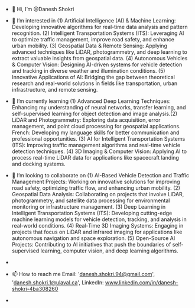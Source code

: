 - 👋 Hi, I’m @Danesh Shokri
- 👀 I’m interested in
    (1) Artificial Intelligence (AI) & Machine Learning: Developing innovative algorithms for real-time data analysis and pattern recognition.
    (2) Intelligent Transportation Systems (ITS): Leveraging AI to optimize traffic management, improve road safety, and enhance urban mobility.
    (3) Geospatial Data & Remote Sensing: Applying advanced techniques like LiDAR, photogrammetry, and deep learning to extract valuable insights from geospatial data.
    (4) Autonomous Vehicles & Computer Vision: Designing AI-driven systems for vehicle detection and tracking in diverse weather and illumination conditions.
    (5) Innovative Applications of AI: Bridging the gap between theoretical research and real-world solutions in fields like transportation, urban infrastructure, and remote sensing.

- 🌱 I’m currently learning (1) Advanced Deep Learning Techniques: Enhancing my understanding of neural networks, transfer learning, and self-supervised learning for object detection and image analysis.(2) LiDAR and Photogrammetry: Exploring data acquisition, error management, and point cloud processing for geospatial applications.
French: Developing my language skills for better communication and professional opportunities. (3) AI for Intelligent Transportation Systems (ITS): Improving traffic management algorithms and real-time vehicle detection techniques.  (4) 3D Imaging & Computer Vision: Applying AI to process real-time LiDAR data for applications like spacecraft landing and docking systems.

- 💞️ I’m looking to collaborate on (1) AI-Based Vehicle Detection and Traffic Management Projects: Working on innovative solutions for improving road safety, optimizing traffic flow, and enhancing urban mobility. (2) Geospatial Data Analysis: Collaborating on projects that involve LiDAR, photogrammetry, and satellite data processing for environmental monitoring or infrastructure management. (3) Deep Learning in Intelligent Transportation Systems (ITS): Developing cutting-edge machine learning models for vehicle detection, tracking, and analysis in real-world conditions.  (4) Real-Time 3D Imaging Systems: Engaging in projects that focus on LiDAR and infrared imaging for applications like autonomous navigation and space exploration. (5) Open-Source AI Projects: Contributing to AI initiatives that push the boundaries of self-supervised learning, computer vision, and deep learning algorithms.

- 
- 📫 How to reach me Email: 'danesh.shokri.94@gmail.com', 'danesh.shokri.1@ulaval.ca', LinkedIn: www.linkedin.com/in/danesh-shokri-4ba308260
- 

<!---
DaneshShokri94/DaneshShokri94 is a ✨ special ✨ repository because its `README.md` (this file) appears on your GitHub profile.
You can click the Preview link to take a look at your changes.
--->
